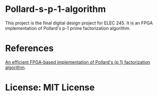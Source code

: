 # Pollard-s-p-1-algorithm
This project is the final digital design project for ELEC 245. It is an FPGA implementation of Pollard's p-1 prime factorization algorithm. 

# References
[An efficient FPGA-based implementation of Pollard's (p 1) factorization algorithm](http://ieeexplore.ieee.org/stamp/stamp.jsp?arnumber=4439287).


# License: MIT License

